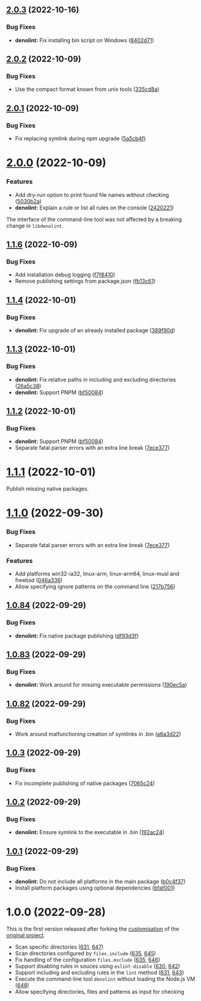 ## [2.0.3](https://github.com/prantlf/denolint/compare/v2.0.2...v2.0.3) (2022-10-16)

### Bug Fixes

* **denolint:** Fix installing bin script on Windows ([8402d71](https://github.com/prantlf/denolint/commit/8402d71eea162343cf38ae6cd76029ecf2b8f152))

## [2.0.2](https://github.com/prantlf/denolint/compare/v2.0.1...v2.0.2) (2022-10-09)

### Bug Fixes

* Use the compact format known from unix tools ([335cd8a](https://github.com/prantlf/denolint/commit/335cd8a42270c326af17c406edcdec51cf60f26a))

## [2.0.1](https://github.com/prantlf/denolint/compare/v2.0.0...v2.0.1) (2022-10-09)

### Bug Fixes

* Fix replacing symlink during npm upgrade ([5a5cb4f](https://github.com/prantlf/denolint/commit/5a5cb4f0303794cdad6b20cc2e3fbc5ec23ba611))

# [2.0.0](https://github.com/prantlf/denolint/compare/v1.1.6...v2.0.0) (2022-10-09)

### Features

* Add dry-run option to print found file names without checking ([5030b2a](https://github.com/prantlf/denolint/commit/5030b2a75a21a5f8efad96fa0f7831ef4dff8f29))
* **denolint:** Explain a rule or list all rules on the console ([2420221](https://github.com/prantlf/denolint/commit/242022122c554c90699fdfa3efec73d585653614))

The interface of the command-line tool was not affected by a breaking change in `libdenolint`.

## [1.1.6](https://github.com/prantlf/denolint/compare/v1.1.4...v1.1.6) (2022-10-09)

### Bug Fixes

* Add installation debug logging ([f7f8410](https://github.com/prantlf/denolint/commit/f7f8410ddc545ebb4c3445491322df9e9b5e8ea1))
* Remove publishing settings from package.json ([fb13c61](https://github.com/prantlf/denolint/commit/fb13c615d9cd499c67527d4b3bd644d58b30f724))

## [1.1.4](https://github.com/prantlf/denolint/compare/v1.1.3...v1.1.4) (2022-10-01)

### Bug Fixes

* **denolint:** Fix upgrade of an already installed package ([389f90d](https://github.com/prantlf/denolint/commit/389f90dad3ef9303563001b936e84bdbdc566214))

## [1.1.3](https://github.com/prantlf/denolint/compare/v1.1.2...v1.1.3) (2022-10-01)

### Bug Fixes

* **denolint:** Fix relative paths in including and excluding directories ([26a5c38](https://github.com/prantlf/denolint/commit/26a5c38aa230ec6cc0cb27dd26bcb7f73ea21aa4))
* **denolint:** Support PNPM ([bf50084](https://github.com/prantlf/denolint/commit/bf50084395ee4c0609ba7bedb15fc500cc2d2e7c))

## [1.1.2](https://github.com/prantlf/denolint/compare/v1.1.1...v1.1.2) (2022-10-01)

### Bug Fixes

* **denolint:** Support PNPM ([bf50084](https://github.com/prantlf/denolint/commit/bf50084395ee4c0609ba7bedb15fc500cc2d2e7c))
* Separate fatal parser errors with an extra line break ([7ece377](https://github.com/prantlf/denolint/commit/7ece377891fa3039b9c074ba6b481f685e9752e0))

# [1.1.1](https://github.com/prantlf/denolint/compare/v1.1.0...v1.1.1) (2022-10-01)

Publish missing native packages.

# [1.1.0](https://github.com/prantlf/denolint/compare/v1.0.84...v1.1.0) (2022-09-30)

### Bug Fixes

* Separate fatal parser errors with an extra line break ([7ece377](https://github.com/prantlf/denolint/commit/7ece377891fa3039b9c074ba6b481f685e9752e0))

### Features

* Add platforms win32-ia32, linux-arm, linux-arm64, linux-musl and freebsd ([046a336](https://github.com/prantlf/denolint/commit/046a336fa403df8875a7015e797bfa98ea74bbb9))
* Allow specifying ignore patterns on the command line ([217b756](https://github.com/prantlf/denolint/commit/217b7565e179c3958dbcadd619c015dd8eb239b3))

## [1.0.84](https://github.com/prantlf/denolint/compare/v1.0.83...v1.0.84) (2022-09-29)

### Bug Fixes

* **denolint:** Fix native package publishing ([df93d3f](https://github.com/prantlf/denolint/commit/df93d3fdb5f7660361dd835f5acbe3edd028d665))

## [1.0.83](https://github.com/prantlf/denolint/compare/v1.0.82...v1.0.83) (2022-09-29)

### Bug Fixes

* **denolint:** Work around for missing executable permissions ([190ec5a](https://github.com/prantlf/denolint/commit/190ec5a53e7397be4eb928c8509a08403d00b25a))

## [1.0.82](https://github.com/prantlf/denolint/compare/v1.0.3...v1.0.82) (2022-09-29)

### Bug Fixes

* Work around malfunctioning creation of symlinks in .bin ([a6a3d22](https://github.com/prantlf/denolint/commit/a6a3d22b2bc0997072e26d1b2b33321fb01e5c94))

## [1.0.3](https://github.com/prantlf/denolint/compare/v1.0.2...v1.0.3) (2022-09-29)

### Bug Fixes

* Fix incomplete publishing of native packages ([7065c24](https://github.com/prantlf/denolint/commit/7065c2466f62733369e364bd3edc007e4acc6d97))

## [1.0.2](https://github.com/prantlf/denolint/compare/v1.0.1...v1.0.2) (2022-09-29)

### Bug Fixes

* **denolint:** Ensure symlink to the executable in .bin ([192ac24](https://github.com/prantlf/denolint/commit/192ac24d42377411946beda6eb6bff8938ba87f2))

## [1.0.1](https://github.com/prantlf/denolint/compare/v1.0.0...v1.0.1) (2022-09-29)

### Bug Fixes

* **denolint:** Do not include all platforms in the main package ([b0c4f37](https://github.com/prantlf/denolint/commit/b0c4f37b5d3ffc51208826bd1f906a61de986ba0))
* Install platform packages using optional dependencies ([bfaf001](https://github.com/prantlf/denolint/commit/bfaf00136b5462fc216c8cb56d9c95224ecd056f))

# 1.0.0 (2022-09-28)

This is the first version released after forking the [customisation] of the [original project].

* Scan specific directories ([631], [647])
* Scan directories configured by `files.include` ([635], [645])
* Fix handling of the configuration `files.exclude` ([635], [646])
* Support disabling rules in souces using `eslint-disable` ([630], [642])
* Support including and excluding rules in the `lint` method ([631], [643])
* Execute the command-line tool `denolint` without loading the Node.js VM ([648])
* Allow specifying directories, files and patterns as input for checking

[customisation]: https://github.com/prantlf/node-rs/commits/combined
[original project]: https://github.com/napi-rs/node-rs/tree/main/packages/deno-lint
[630]: https://github.com/napi-rs/node-rs/issues/630
[631]: https://github.com/napi-rs/node-rs/issues/631
[635]: https://github.com/napi-rs/node-rs/issues/635
[642]: https://github.com/napi-rs/node-rs/pull/642
[643]: https://github.com/napi-rs/node-rs/pull/643
[645]: https://github.com/napi-rs/node-rs/pull/645
[646]: https://github.com/napi-rs/node-rs/pull/646
[647]: https://github.com/napi-rs/node-rs/pull/647
[648]: https://github.com/napi-rs/node-rs/issues/648
